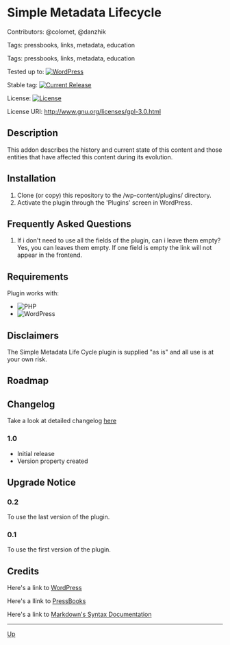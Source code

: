 # Simple Metadata Lifecycle

Contributors: @colomet, @danzhik

Tags: pressbooks, links, metadata, education

Tags: pressbooks, links, metadata, education

Tested up to: [![WordPress](https://img.shields.io/wordpress/v/akismet.svg)](https://wordpress.org/download/)


Stable tag: [![Current Release](https://img.shields.io/github/release/my-language-skills/simple-metadata-education.svg)](https://github.com/my-language-skills/simple-metadata-lifecycle/releases/latest/)

License:  [![License](https://img.shields.io/badge/license-GPL--3.0%2B-red.svg)](https://github.com/my-language-skills/simple-metadata-lifecycle/blob/master/license.txt)

License URI: http://www.gnu.org/licenses/gpl-3.0.html

## Description
This addon describes the history and current state of this content and those entities that have affected this content during its evolution.

## Installation
1. Clone (or copy) this repository to the /wp-content/plugins/ directory.
2. Activate the plugin through the  'Plugins' screen in WordPress.

## Frequently Asked Questions
1. If i don't need to use all the fields of the plugin, can i leave them empty? Yes, you can leaves them empty. If one field is empty the link will not appear in the frontend.

## Requirements
Plugin works with:

- ![PHP](https://img.shields.io/badge/PHP-7.2.X-blue.svg)
- ![WordPress](https://img.shields.io/badge/WordPress-4.9.8-blue.svg)

## Disclaimers
The Simple Metadata Life Cycle plugin is supplied "as is" and all use is at your own risk.

## Roadmap


## Changelog
Take a look at detailed changelog [here](/doc/CHANGELOG.md)
### 1.0
* Initial release
* Version property created


## Upgrade Notice
### 0.2
To use the last version of the plugin.
### 0.1
To use the first version of the plugin.

## Credits

Here's a link to [WordPress](https://wordpress.org/)

Here's a llink to [PressBooks](https://pressbooks.org/get-involved/)

Here's a link to [Markdown's Syntax Documentation](https://daringfireball.net/projects/markdown/syntax)

---

[Up](/README.md)
